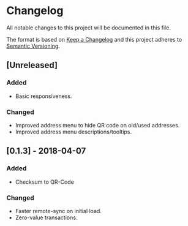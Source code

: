# Changelog
All notable changes to this project will be documented in this file.

The format is based on [Keep a Changelog](http://keepachangelog.com/en/1.0.0/)
and this project adheres to [Semantic Versioning](http://semver.org/spec/v2.0.0.html).

## [Unreleased]

### Added
- Basic responsiveness.

### Changed
- Improved address menu to hide QR code on old/used addresses.
- Improved address menu descriptions/tooltips.

## [0.1.3] - 2018-04-07

### Added
- Checksum to QR-Code

### Changed
- Faster remote-sync on initial load.
- Zero-value transactions.